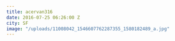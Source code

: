 ```yaml
---
title: acervan316
date: 2016-07-25 06:26:00 Z
city: SF
image: "/uploads/11008042_1546607762287355_1580182489_a.jpg"
---
```


